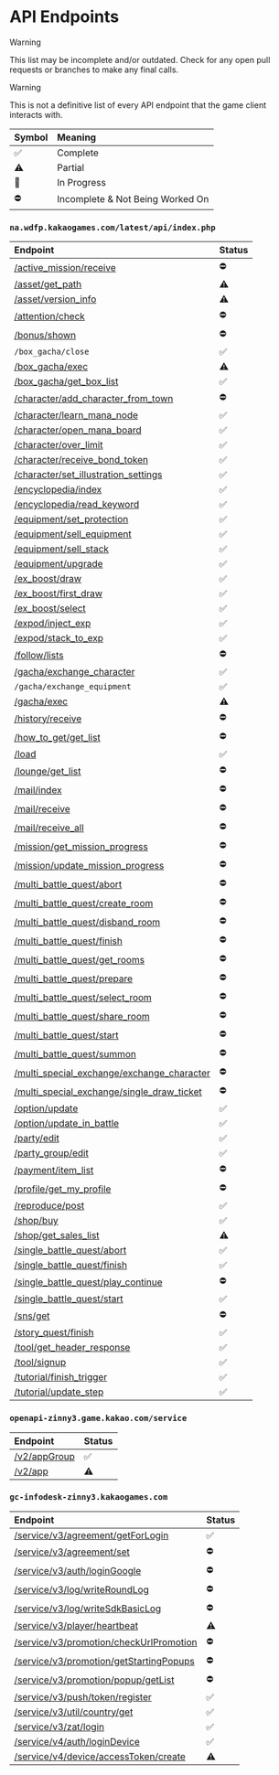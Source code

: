 # API Endpoints
> [!WARNING]
> This list may be incomplete and/or outdated. Check for any open pull requests or branches to make any final calls.

> [!WARNING]
> This is not a definitive list of every API endpoint that the game client interacts with.

Symbol | Meaning
:------- | :-------
:white_check_mark: | Complete
:warning: | Partial
:construction: | In Progress
:no_entry: | Incomplete & Not Being Worked On

### ``na.wdfp.kakaogames.com/latest/api/index.php``
Endpoint | Status
:------- | :-------
[/active_mission/receive](./routes/active_mission_receive.md) | :no_entry:
[/asset/get_path](./routes/asset_get_path.md) | :warning:
[/asset/version_info](./routes/asset_version_info.md) | :warning:
[/attention/check](./routes/attention_check.md) | :no_entry:
[/bonus/shown](./routes/bonus_shown.md) | :no_entry:
``/box_gacha/close`` | :white_check_mark:
[/box_gacha/exec](./routes/box_gacha_exec.md) | :warning:
[/box_gacha/get_box_list](./routes/box_gacha_get_box_list.md) | :white_check_mark:
[/character/add_character_from_town](./routes/character_add_character_from_town.md) | :no_entry:
[/character/learn_mana_node](./routes/character_learn_mana_node.md) | :white_check_mark:
[/character/open_mana_board](./routes/character_open_mana_board.md) | :white_check_mark:
[/character/over_limit](./routes/character_over_limit.md) | :white_check_mark:
[/character/receive_bond_token](./routes/character_receive_bond_token.md) | :white_check_mark:
[/character/set_illustration_settings](./routes/character_set_illustration_settings.md) | :white_check_mark:
[/encyclopedia/index](./routes/encyclopedia_index.md) | :white_check_mark:
[/encyclopedia/read_keyword](./routes/encyclopedia_read_keyword.md) | :white_check_mark:
[/equipment/set_protection](./routes/equipment_set_protection.md) | :white_check_mark:
[/equipment/sell_equipment](./routes/equipment_sell_equipment.md) | :white_check_mark:
[/equipment/sell_stack](./routes/equipment_sell_stack.md) | :white_check_mark:
[/equipment/upgrade](./routes/equipment_upgrade.md) | :white_check_mark:
[/ex_boost/draw](./routes/ex_boost_draw.md) | :white_check_mark:
[/ex_boost/first_draw](./routes/ex_boost_first_draw.md) | :white_check_mark:
[/ex_boost/select](./routes/ex_boost_select.md) | :white_check_mark:
[/expod/inject_exp](./routes/expod_inject_exp.md) | :white_check_mark:
[/expod/stack_to_exp](./routes/expod_stack_to_exp.md) | :white_check_mark:
[/follow/lists](./routes/follow_lists.md) | :no_entry:
[/gacha/exchange_character](./routes/gacha_exchange_character.md) | :white_check_mark:
``/gacha/exchange_equipment`` | :white_check_mark:
[/gacha/exec](./routes/gacha_exec.md) | :warning:
[/history/receive](./routes/history_receive.md) | :no_entry:
[/how_to_get/get_list](./routes/how_to_get_get_list.md) | :no_entry:
[/load](./routes/load.md) | :white_check_mark:
[/lounge/get_list](./routes/lounge_get_list.md) | :no_entry:
[/mail/index](./routes/mail_index.md) | :no_entry:
[/mail/receive](./routes/mail_receive.md) | :no_entry:
[/mail/receive_all](./routes/mail_receive_all.md) | :no_entry:
[/mission/get_mission_progress](./routes/mission_get_mission_progress.md) | :no_entry:
[/mission/update_mission_progress](./routes/mission_update_mission_progress.md) | :no_entry:
[/multi_battle_quest/abort](./routes/multi_battle_quest_abort.md) | :no_entry:
[/multi_battle_quest/create_room](./routes/multi_battle_quest_create_room.md) | :no_entry:
[/multi_battle_quest/disband_room](./routes/multi_battle_quest_disband_room.md) | :no_entry:
[/multi_battle_quest/finish](./routes/multi_battle_quest_finish.md) | :no_entry:
[/multi_battle_quest/get_rooms](./routes/multi_battle_quest_get_rooms.md) | :no_entry:
[/multi_battle_quest/prepare](./routes/multi_battle_quest_prepare.md) | :no_entry:
[/multi_battle_quest/select_room](./routes/multi_battle_quest_select_room.md) | :no_entry:
[/multi_battle_quest/share_room](./routes/multi_battle_quest_share_room.md) | :no_entry:
[/multi_battle_quest/start](./routes/multi_battle_quest_start.md) | :no_entry:
[/multi_battle_quest/summon](./routes/multi_battle_quest_summon.md) | :no_entry:
[/multi_special_exchange/exchange_character](./routes/multi_special_exchange_exchange_character.md) | :no_entry:
[/multi_special_exchange/single_draw_ticket](./routes/multi_special_exchange_single_draw_ticket.md) | :no_entry:
[/option/update](./routes/option_update.md) | :white_check_mark:
[/option/update_in_battle](./routes/option_update_in_battle.md) | :white_check_mark:
[/party/edit](./routes/party_edit.md) | :white_check_mark:
[/party_group/edit](./routes/party_group_edit.md) | :white_check_mark:
[/payment/item_list](./routes/payment_item_list.md) | :no_entry:
[/profile/get_my_profile](./routes/profile_get_my_profile.md) | :no_entry:
[/reproduce/post](./routes/reproduce_post.md) | :white_check_mark:
[/shop/buy](./routes/shop_buy.md) | :white_check_mark:
[/shop/get_sales_list](./routes/shop_get_sales_list.md) | :warning:
[/single_battle_quest/abort](./routes/single_battle_quest_abort.md) | :white_check_mark:
[/single_battle_quest/finish](./routes/single_battle_quest_finish.md) | :white_check_mark:
[/single_battle_quest/play_continue](./routes/single_battle_quest_play_continue.md) | :no_entry:
[/single_battle_quest/start](./routes/single_battle_quest_start.md) | :white_check_mark:
[/sns/get](./routes/sns_get.md) | :no_entry:
[/story_quest/finish](./routes/story_quest_finish.md) | :white_check_mark:
[/tool/get_header_response](./routes/tool_get_header_response.md) | :white_check_mark:
[/tool/signup](./routes/tool_signup.md) | :white_check_mark:
[/tutorial/finish_trigger](./routes/tutorial_finish_trigger.md) | :white_check_mark:
[/tutorial/update_step](./routes/tutorial_update_step.md) | :white_check_mark:

### ``openapi-zinny3.game.kakao.com/service``
Endpoint | Status
:------- | :-------
[/v2/appGroup](./routes/v2_appGroup.md) | :white_check_mark:
[/v2/app](./routes/v2_app.md) | :warning:

### ``gc-infodesk-zinny3.kakaogames.com``
Endpoint | Status
:------- | :-------
[/service/v3/agreement/getForLogin](./routes/service_v3_agreement_getForLogin.md) | :white_check_mark:
[/service/v3/agreement/set](./routes/service_v3_agreement_set.md) | :no_entry:
[/service/v3/auth/loginGoogle](./routes/service_v3_auth_loginGoogle.md) | :no_entry:
[/service/v3/log/writeRoundLog](./routes/service_v3_log_writeRoundLog.md) | :no_entry:
[/service/v3/log/writeSdkBasicLog](./routes/service_v3_log_writeSdkBasicLog.md) | :no_entry:
[/service/v3/player/heartbeat](./routes/service_v3_player_heartbeat.md) | :warning:
[/service/v3/promotion/checkUrlPromotion](./routes/service_v3_promotion_checkUrlPromotion.md) | :no_entry:
[/service/v3/promotion/getStartingPopups](./routes/service_v3_promotion_getStartingPopups.md) | :no_entry:
[/service/v3/promotion/popup/getList](./routes/service_v3_promotion_popup_getList.md) | :no_entry:
[/service/v3/push/token/register](./routes/service_v3_push_token_register.md) | :white_check_mark:
[/service/v3/util/country/get](./routes/service_v3_util_country_get.md) | :white_check_mark:
[/service/v3/zat/login](./routes/service_v3_zat_login.md) | :white_check_mark:
[/service/v4/auth/loginDevice](./routes/service_v4_auth_loginDevice.md) | :white_check_mark:
[/service/v4/device/accessToken/create](./routes/service_v4_device_accessToken_create.md) | :warning: